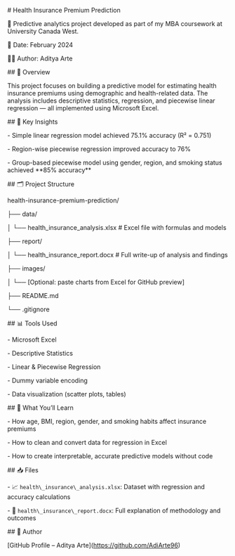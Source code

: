 \# Health Insurance Premium Prediction



📌 Predictive analytics project developed as part of my MBA coursework at University Canada West.  

📅 Date: February 2024  

👨‍🎓 Author: Aditya Arte



\## 📄 Overview

This project focuses on building a predictive model for estimating health insurance premiums using demographic and health-related data. The analysis includes descriptive statistics, regression, and piecewise linear regression — all implemented using Microsoft Excel.



\## 🧠 Key Insights

\- Simple linear regression model achieved 75.1% accuracy (R² = 0.751)

\- Region-wise piecewise regression improved accuracy to 76%

\- Group-based piecewise model using gender, region, and smoking status achieved \*\*85% accuracy\*\*



\## 🗂 Project Structure

health-insurance-premium-prediction/

├── data/

│ └── health\_insurance\_analysis.xlsx # Excel file with formulas and models

├── report/

│ └── health\_insurance\_report.docx # Full write-up of analysis and findings

├── images/

│ └── \[Optional: paste charts from Excel for GitHub preview]

├── README.md

└── .gitignore



\## 📊 Tools Used

\- Microsoft Excel

\- Descriptive Statistics

\- Linear \& Piecewise Regression

\- Dummy variable encoding

\- Data visualization (scatter plots, tables)



\## 📘 What You’ll Learn

\- How age, BMI, region, gender, and smoking habits affect insurance premiums

\- How to clean and convert data for regression in Excel

\- How to create interpretable, accurate predictive models without code



\## 📥 Files

\- 📈 `health\_insurance\_analysis.xlsx`: Dataset with regression and accuracy calculations

\- 📝 `health\_insurance\_report.docx`: Full explanation of methodology and outcomes



\## 🔗 Author

\[GitHub Profile – Aditya Arte](https://github.com/AdiArte96)



